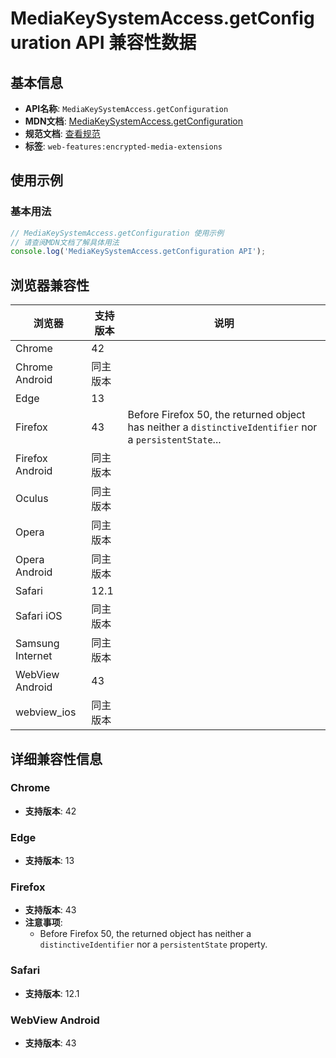 # MediaKeySystemAccess.getConfiguration API 兼容性数据

## 基本信息

- **API名称**: `MediaKeySystemAccess.getConfiguration`
- **MDN文档**: [MediaKeySystemAccess.getConfiguration](https://developer.mozilla.org/docs/Web/API/MediaKeySystemAccess/getConfiguration)
- **规范文档**: [查看规范](https://w3c.github.io/encrypted-media/#dom-mediakeysystemaccess-getconfiguration)
- **标签**: `web-features:encrypted-media-extensions`

## 使用示例

### 基本用法

```javascript
// MediaKeySystemAccess.getConfiguration 使用示例
// 请查阅MDN文档了解具体用法
console.log('MediaKeySystemAccess.getConfiguration API');
```

## 浏览器兼容性

| 浏览器 | 支持版本 | 说明 |
|--------|----------|------|
| Chrome | 42 |  |
| Chrome Android | 同主版本 |  |
| Edge | 13 |  |
| Firefox | 43 | Before Firefox 50, the returned object has neither a `distinctiveIdentifier` nor a `persistentState`... |
| Firefox Android | 同主版本 |  |
| Oculus | 同主版本 |  |
| Opera | 同主版本 |  |
| Opera Android | 同主版本 |  |
| Safari | 12.1 |  |
| Safari iOS | 同主版本 |  |
| Samsung Internet | 同主版本 |  |
| WebView Android | 43 |  |
| webview_ios | 同主版本 |  |

## 详细兼容性信息

### Chrome

- **支持版本**: 42

### Edge

- **支持版本**: 13

### Firefox

- **支持版本**: 43
- **注意事项**:
  - Before Firefox 50, the returned object has neither a `distinctiveIdentifier` nor a `persistentState` property.

### Safari

- **支持版本**: 12.1

### WebView Android

- **支持版本**: 43

